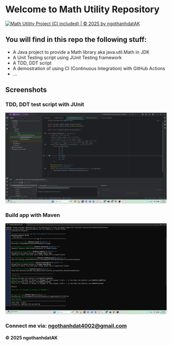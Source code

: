 # Welcome to Math Utility Repository

[![Math Utility Project (CI included) | © 2025 by ngothanhdatAK](https://github.com/ngothanhdat-AK/mathutil/actions/workflows/ci-script.yml/badge.svg)](https://github.com/ngothanhdat-AK/mathutil/actions/workflows/ci-script.yml)

## You will find in this repo the following stuff:

* A Java project to provide a Math library aka java.util.Math in JDK
* A Unit Testing script using JUnit Testing framework
* A TDD, DDT script
* A demostration of using CI (Continuous Integration) with GitHub Actions
* ...

## Screenshots
### TDD, DDT test script with JUnit
![TDD DDT test script with JUnit](https://github.com/ngothanhdat-AK/mathutil/blob/main/screenshots/TDD_DDT%20with%20JUnit.png)

### Build app with Maven
![Build app with Maven](https://github.com/ngothanhdat-AK/mathutil/blob/main/screenshots/Maven%20Builder.png)

### Connect me via: ngothanhdat4002@gmail.com

#### &#169; 2025 ngothanhdatAK
